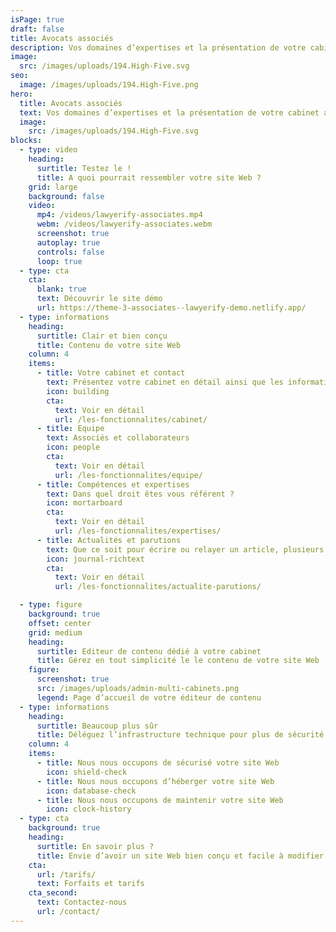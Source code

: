 ```yaml
---
isPage: true
draft: false
title: Avocats associés
description: Vos domaines d’expertises et la présentation de votre cabinet ainsi que les différents membres.
image:
  src: /images/uploads/194.High-Five.svg
seo:
  image: /images/uploads/194.High-Five.png
hero:
  title: Avocats associés
  text: Vos domaines d’expertises et la présentation de votre cabinet ainsi que les différents membres (associés, collaborateurs…).
  image:
    src: /images/uploads/194.High-Five.svg
blocks:
  - type: video
    heading:
      surtitle: Testez le !
      title: A quoi pourrait ressembler votre site Web ?
    grid: large
    background: false
    video:
      mp4: /videos/lawyerify-associates.mp4
      webm: /videos/lawyerify-associates.webm
      screenshot: true
      autoplay: true
      controls: false
      loop: true
  - type: cta
    cta:
      blank: true
      text: Découvrir le site démo
      url: https://theme-3-associates--lawyerify-demo.netlify.app/
  - type: informations
    heading:
      surtitle: Clair et bien conçu
      title: Contenu de votre site Web
    column: 4
    items:
      - title: Votre cabinet et contact
        text: Présentez votre cabinet en détail ainsi que les informations de contact
        icon: building
        cta:
          text: Voir en détail
          url: /les-fonctionnalites/cabinet/
      - title: Equipe
        text: Associés et collaborateurs
        icon: people
        cta:
          text: Voir en détail
          url: /les-fonctionnalites/equipe/
      - title: Compétences et expertises
        text: Dans quel droit êtes vous référent ?
        icon: mortarboard
        cta:
          text: Voir en détail
          url: /les-fonctionnalites/expertises/
      - title: Actualités et parutions
        text: Que ce soit pour écrire ou relayer un article, plusieurs moyens sont possibles pour alimenter le contenu de votre site.
        icon: journal-richtext
        cta:
          text: Voir en détail
          url: /les-fonctionnalites/actualite-parutions/

  - type: figure
    background: true
    offset: center
    grid: medium
    heading:
      surtitle: Editeur de contenu dédié à votre cabinet
      title: Gérez en tout simplicité le le contenu de votre site Web
    figure:
      screenshot: true
      src: /images/uploads/admin-multi-cabinets.png
      legend: Page d’accueil de votre éditeur de contenu
  - type: informations
    heading:
      surtitle: Beaucoup plus sûr
      title: Déléguez l’infrastructure technique pour plus de sécurité
    column: 4
    items:
      - title: Nous nous occupons de sécurisé votre site Web
        icon: shield-check
      - title: Nous nous occupons d’héberger votre site Web
        icon: database-check
      - title: Nous nous occupons de maintenir votre site Web
        icon: clock-history
  - type: cta
    background: true
    heading:
      surtitle: En savoir plus ?
      title: Envie d’avoir un site Web bien conçu et facile à modifier ?
    cta:
      url: /tarifs/
      text: Forfaits et tarifs
    cta_second:
      text: Contactez-nous
      url: /contact/
---
```

